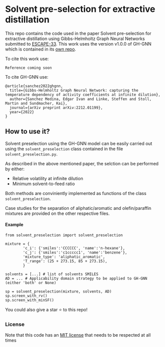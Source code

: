 # Solvent pre-selection for extractive distillation

This repo contains the code used in the paper Solvent pre-selection for extractive distillation using Gibbs-Helmholtz Graph Neural Networks submitted to [ESCAPE-33](https://escape33-ath.gr/). This work uses the version v1.0.0 of GH-GNN which is contained in its [own repo](https://github.com/edgarsmdn/GH-GNN).

To cite this work use:

```
Reference coming soon
```

To cite GH-GNN use:

```
@article{sanchez2022ghgnn,
  title={Gibbs-Helmholtz Graph Neural Network: capturing the temperature dependency of activity coefficients at infinite dilution},
  author={Sanchez Medina, Edgar Ivan and Linke, Steffen and Stoll, Martin and Sundmacher, Kai},
  journal={arXiv preprint arXiv:2212.01199},
  year={2022}
}
```

## How to use it?

Solvent preselection using the GH-GNN model can be easily carried out using the ```solvent_preselection``` class contained in the file  ```solvent_preselection.py```.

As described in the above mentioned paper, the selction can be performed by either:

* Relative volatility at infinite dilution
* Minimum solvent-to-feed ratio

Both methods are conviniently implemented as functions of the class ``` solvent_preselection```.

Case studies for the separation of aliphatic/aromatic and olefin/paraffin mixtures are provided on the other respective files.

#### Example

```
from solvent_preselection import solvent_preselection

mixture = {
        'c_i': {'smiles':'CCCCCC', 'name':'n-hexane'},
        'c_j': {'smiles':'c1ccccc1', 'name':'benzene'},
        'mixture_type': 'aliphatic_aromatic',
        'T_range': (25 + 273.15, 85 + 273.15),
        }

solvents = [...] # list of solvents SMILES
AD = ... # Applicability domain strategy to be applied to GH-GNN (either 'both' or None)

sp = solvent_preselection(mixture, solvents, AD)
sp.screen_with_rv()
sp.screen_with_minSF()

```

You could also give a star :star: to this repo!

### License

Note that this code has an [MIT license](https://github.com/edgarsmdn/SolvSelect_GHGNN/blob/main/LICENSE) that needs to be respected at all times

